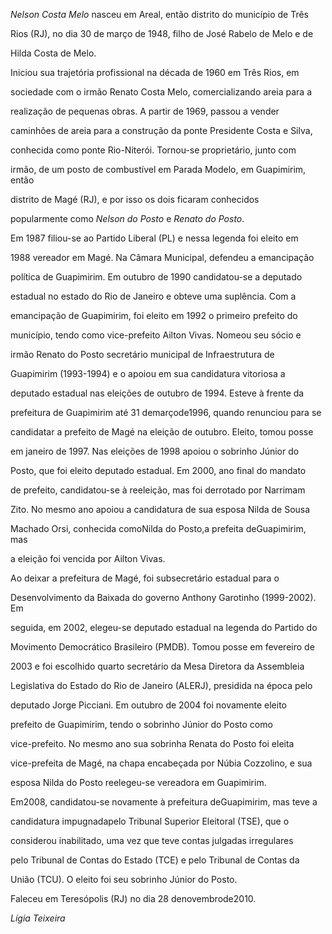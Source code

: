 

*Nelson Costa Melo* nasceu em Areal, então distrito do município de Três

Rios (RJ), no dia 30 de março de 1948, filho de José Rabelo de Melo e de

Hilda Costa de Melo.



Iniciou sua trajetória profissional na década de 1960 em Três Rios, em

sociedade com o irmão Renato Costa Melo, comercializando areia para a

realização de pequenas obras. A partir de 1969, passou a vender

caminhões de areia para a construção da ponte Presidente Costa e Silva,

conhecida como ponte Rio-Niterói. Tornou-se proprietário, junto com

irmão, de um posto de combustível em Parada Modelo, em Guapimirim, então

distrito de Magé (RJ), e por isso os dois ficaram conhecidos

popularmente como *Nelson do Posto* e *Renato do Posto*.



Em 1987 filiou-se ao Partido Liberal (PL) e nessa legenda foi eleito em

1988 vereador em Magé. Na Câmara Municipal, defendeu a emancipação

política de Guapimirim. Em outubro de 1990 candidatou-se a deputado

estadual no estado do Rio de Janeiro e obteve uma suplência. Com a

emancipação de Guapimirim, foi eleito em 1992 o primeiro prefeito do

município, tendo como vice-prefeito Ailton Vivas. Nomeou seu sócio e

irmão Renato do Posto secretário municipal de Infraestrutura de

Guapimirim (1993-1994) e o apoiou em sua candidatura vitoriosa a

deputado estadual nas eleições de outubro de 1994. Esteve à frente da

prefeitura de Guapimirim até 31 demarçode1996, quando renunciou para se

candidatar a prefeito de Magé na eleição de outubro. Eleito, tomou posse

em janeiro de 1997. Nas eleições de 1998 apoiou o sobrinho Júnior do

Posto, que foi eleito deputado estadual. Em 2000, ano final do mandato

de prefeito, candidatou-se à reeleição, mas foi derrotado por Narrimam

Zito. No mesmo ano apoiou a candidatura de sua esposa Nilda de Sousa

Machado Orsi, conhecida comoNilda do Posto,a prefeita deGuapimirim, mas

a eleição foi vencida por Ailton Vivas.



Ao deixar a prefeitura de Magé, foi subsecretário estadual para o

Desenvolvimento da Baixada do governo Anthony Garotinho (1999-2002). Em

seguida, em 2002, elegeu-se deputado estadual na legenda do Partido do

Movimento Democrático Brasileiro (PMDB). Tomou posse em fevereiro de

2003 e foi escolhido quarto secretário da Mesa Diretora da Assembleia

Legislativa do Estado do Rio de Janeiro (ALERJ), presidida na época pelo

deputado Jorge Picciani. Em outubro de 2004 foi novamente eleito

prefeito de Guapimirim, tendo o sobrinho Júnior do Posto como

vice-prefeito. No mesmo ano sua sobrinha Renata do Posto foi eleita

vice-prefeita de Magé, na chapa encabeçada por Núbia Cozzolino, e sua

esposa Nilda do Posto reelegeu-se vereadora em Guapimirim.



Em2008, candidatou-se novamente à prefeitura deGuapimirim, mas teve a

candidatura impugnadapelo Tribunal Superior Eleitoral (TSE), que o

considerou inabilitado, uma vez que teve contas julgadas irregulares

pelo Tribunal de Contas do Estado (TCE) e pelo Tribunal de Contas da

União (TCU). O eleito foi seu sobrinho Júnior do Posto.



Faleceu em Teresópolis (RJ) no dia 28 denovembrode2010.



*Lígia Teixeira*



